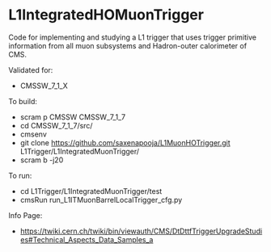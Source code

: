 L1IntegratedHOMuonTrigger
=======================

Code for implementing and studying a L1 trigger that uses trigger primitive information from all muon subsystems and Hadron-outer calorimeter of CMS.

Validated for:

* CMSSW_7_1_X


To build:

* scram p CMSSW CMSSW_7_1_7
* cd CMSSW_7_1_7/src/
* cmsenv
* git clone https://github.com/saxenapooja/L1MuonHOTrigger.git L1Trigger/L1IntegratedMuonTrigger/
* scram b -j20


To run:

* cd L1Trigger/L1IntegratedMuonTrigger/test
* cmsRun run_L1ITMuonBarrelLocalTrigger_cfg.py

Info Page:

* https://twiki.cern.ch/twiki/bin/viewauth/CMS/DtDttfTriggerUpgradeStudies#Technical_Aspects_Data_Samples_a